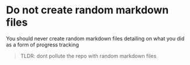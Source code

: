 # Do not create random markdown files

You should never create random markdown files detailing on what you did as a form of progress tracking

>TLDR: dont pollute the repo with random markdown files
